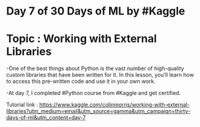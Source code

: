 # Day 7 of 30 Days of ML by #Kaggle

# Topic : Working with External Libraries

-One of the best things about Python is the vast number of high-quality custom libraries that have been written for it. In this lesson, you’ll learn how to access this pre-written code and use it in your own work. 

-At day 7, I completed #Python course from #Kaggle and get certified.

Tutorial link : https://www.kaggle.com/colinmorris/working-with-external-libraries?utm_medium=email&utm_source=gamma&utm_campaign=thirty-days-of-ml&utm_content=day-7

